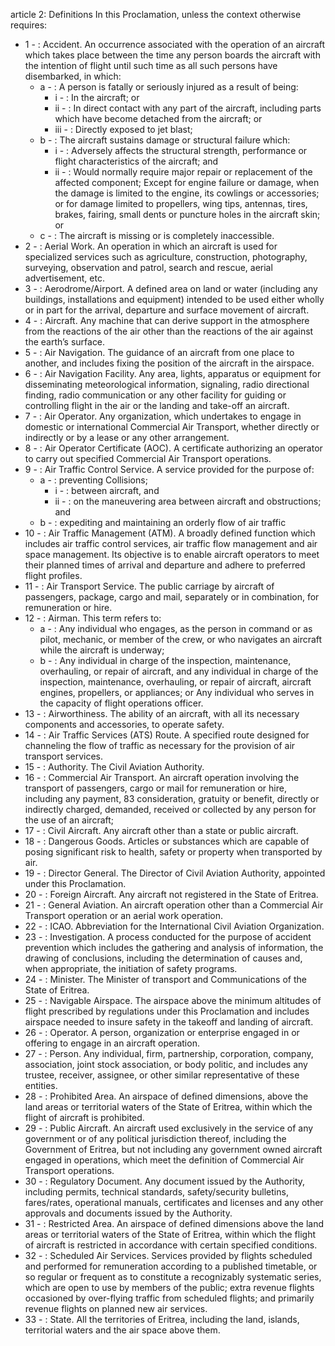 article 2: Definitions
In this Proclamation, unless the context otherwise requires: 
<ul>
			<li>1 - : Accident. An occurrence associated with the operation of an aircraft which takes place between the time any person boards the aircraft with the intention of flight until such time as all such persons have disembarked, in which: <ul>
						<li>a - : A person is fatally or seriously injured as a result of being: <ul>
									<li>i - : In the aircraft; or <ul>
									</ul></li>									<li>ii - : In direct contact with any part of the aircraft, including parts which have become detached from the aircraft; or <ul>
									</ul></li>									<li>iii - : Directly exposed to jet blast; <ul>
									</ul></li>						</ul></li>						<li>b - : The aircraft sustains damage or structural failure which: <ul>
									<li>i - : Adversely affects the structural strength, performance or flight characteristics of the aircraft; and <ul>
									</ul></li>									<li>ii - : Would normally require major repair or replacement of the affected component;
Except for engine failure or damage, when the damage is limited to the engine, its cowlings or accessories; or for damage limited to propellers, wing tips, antennas, tires, brakes, fairing, small dents or puncture holes in the aircraft skin; or <ul>
									</ul></li>						</ul></li>						<li>c - : The aircraft is missing or is completely inaccessible. <ul>
						</ul></li>			</ul></li>			<li>2 - : Aerial Work. An operation in which an aircraft is used for specialized services such as agriculture, construction, photography, surveying, observation and patrol, search and rescue, aerial advertisement, etc. <ul>
			</ul></li>			<li>3 - : Aerodrome&#x2F;Airport. A defined area on land or water (including any buildings, installations and equipment) intended to be used either wholly or in part for the arrival, departure and surface movement of aircraft. <ul>
			</ul></li>			<li>4 - : Aircraft. Any machine that can derive support in the atmosphere from the reactions of the air other than the reactions of the air against the earth’s surface. <ul>
			</ul></li>			<li>5 - : Air Navigation. The guidance of an aircraft from one place to another, and includes fixing the position of the aircraft in the airspace. <ul>
			</ul></li>			<li>6 - : Air Navigation Facility. Any area, lights, apparatus or equipment for disseminating meteorological information, signaling, radio directional finding, radio communication or any other facility for guiding or controlling flight in the air or the landing and take-off an aircraft. <ul>
			</ul></li>			<li>7 - : Air Operator. Any organization, which undertakes to engage in domestic or international Commercial Air Transport, whether directly or indirectly or by a lease or any other arrangement. <ul>
			</ul></li>			<li>8 - : Air Operator Certificate (AOC). A certificate authorizing an operator to carry out specified Commercial Air Transport operations. <ul>
			</ul></li>			<li>9 - : Air Traffic Control Service. A service provided for the purpose of: <ul>
						<li>a - : preventing Collisions; <ul>
									<li>i - : between aircraft, and <ul>
									</ul></li>									<li>ii - : on the maneuvering area between aircraft and obstructions; and <ul>
									</ul></li>						</ul></li>						<li>b - : expediting and maintaining an orderly flow of air traffic <ul>
						</ul></li>			</ul></li>			<li>10 - : Air Traffic Management (ATM). A broadly defined function which includes air traffic control services, air traffic flow management and air space management. Its objective is to enable aircraft operators to meet their planned times of arrival and departure and adhere to preferred flight profiles. <ul>
			</ul></li>			<li>11 - : Air Transport Service. The public carriage by aircraft of passengers, package, cargo and mail, separately or in combination, for remuneration or hire. <ul>
			</ul></li>			<li>12 - : Airman. This term refers to: <ul>
						<li>a - : Any individual who engages, as the person in command or as pilot, mechanic, or member of the crew, or who navigates an aircraft while the aircraft is underway;<ul>
						</ul></li>						<li>b - : Any individual in charge of the inspection, maintenance, overhauling, or repair of aircraft, and any individual in charge of the inspection, maintenance, overhauling, or repair of aircraft, aircraft engines, propellers, or appliances; or Any individual who serves in the capacity of flight operations officer. <ul>
						</ul></li>			</ul></li>			<li>13 - : Airworthiness. The ability of an aircraft, with all its necessary components and accessories, to operate safety. <ul>
			</ul></li>			<li>14 - : Air Traffic Services (ATS) Route. A specified route designed for channeling the flow of traffic as necessary for the provision of air transport services. <ul>
			</ul></li>			<li>15 - : Authority. The Civil Aviation Authority. <ul>
			</ul></li>			<li>16 - : Commercial Air Transport. An aircraft operation involving the transport of passengers, cargo or mail for remuneration or hire, including any payment, 83 consideration, gratuity or benefit, directly or indirectly charged, demanded, received or collected by any person for the use of an aircraft; <ul>
			</ul></li>			<li>17 - : Civil Aircraft. Any aircraft other than a state or public aircraft. <ul>
			</ul></li>			<li>18 - : Dangerous Goods. Articles or substances which are capable of posing significant risk to health, safety or property when transported by air. <ul>
			</ul></li>			<li>19 - : Director General. The Director of Civil Aviation Authority, appointed under this Proclamation. <ul>
			</ul></li>			<li>20 - : Foreign Aircraft. Any aircraft not registered in the State of Eritrea. <ul>
			</ul></li>			<li>21 - : General Aviation. An aircraft operation other than a Commercial Air Transport operation or an aerial work operation. <ul>
			</ul></li>			<li>22 - : ICAO. Abbreviation for the International Civil Aviation Organization. <ul>
			</ul></li>			<li>23 - : Investigation. A process conducted for the purpose of accident prevention which includes the gathering and analysis of information, the drawing of conclusions, including the determination of causes and, when appropriate, the initiation of safety programs. <ul>
			</ul></li>			<li>24 - : Minister. The Minister of transport and Communications of the State of Eritrea. <ul>
			</ul></li>			<li>25 - : Navigable Airspace. The airspace above the minimum altitudes of flight prescribed by regulations under this Proclamation and includes airspace needed to insure safety in the takeoff and landing of aircraft. <ul>
			</ul></li>			<li>26 - : Operator. A person, organization or enterprise engaged in or offering to engage in an aircraft operation. <ul>
			</ul></li>			<li>27 - : Person. Any individual, firm, partnership, corporation, company, association, joint stock association, or body politic, and includes any trustee, receiver, assignee, or other similar representative of these entities. <ul>
			</ul></li>			<li>28 - : Prohibited Area. An airspace of defined dimensions, above the land areas or territorial waters of the State of Eritrea, within which the flight of aircraft is prohibited. <ul>
			</ul></li>			<li>29 - : Public Aircraft. An aircraft used exclusively in the service of any government or of any political jurisdiction thereof, including the Government of Eritrea, but not including any government owned aircraft engaged in operations, which meet the definition of Commercial Air Transport operations. <ul>
			</ul></li>			<li>30 - : Regulatory Document. Any document issued by the Authority, including permits, technical standards, safety&#x2F;security bulletins, fares&#x2F;rates, operational manuals, certificates and licenses and any other approvals and documents issued by the Authority. <ul>
			</ul></li>			<li>31 - : Restricted Area. An airspace of defined dimensions above the land areas or territorial waters of the State of Eritrea, within which the flight of aircraft is restricted in accordance with certain specified conditions. <ul>
			</ul></li>			<li>32 - : Scheduled Air Services. Services provided by flights scheduled and performed for remuneration according to a published timetable, or so regular or frequent as to constitute a recognizably systematic series, which are open to use by members of the public; extra revenue flights occasioned by over-flying traffic from scheduled flights; and primarily revenue flights on planned new air services. <ul>
			</ul></li>			<li>33 - : State. All the territories of Eritrea, including the land, islands, territorial waters and the air space above them.<ul>
			</ul></li></ul>